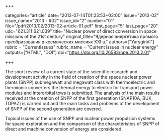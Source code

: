 +++

categories="article"
date="2013-07-14T01:23:53+03:00"
issue="2013-02"
issue_name="2013 - #02"
issue_id="2"
number="01"
file="/pdf/2013/02/2013-02-article-01.pdf"
first_page="5"
last_page="20"
udc="621.311:621.039"
title="Nuclear power of direct conversion in space missions of the 21st century"
original_title="Ядерная энергетика прямого преобразования в космических миссиях ХХI в."
authors=["YaryginVI"]
rubric = "Сurrentissues"
rubric_name = "Current issues in nuclear energy"
outputs=["HTML", "DOI"]
doi="https://doi.org/10.26583/npe.2013.2.01"

+++

The short review of a current state of the scientific research and development activity in the field of creation of the space nuclear power plants (SNPP) submegawatt and megawatt class with thermoelectric and thermionic converters the thermal energy to electric for transport power modules and interorbital tows is submitted. The analysis of the main results received at the creation of SNPP of the first generation (SNAP10A, BUK, TOPAZ) is carried out and the main tasks and problems of the development of SNPP of the second generation are covered.

Topical issues of the use of SNPP and nuclear power propulsion systems for space exploration and the comparison of the characteristics of SNPP of direct and machine conversion of energy are considered.
